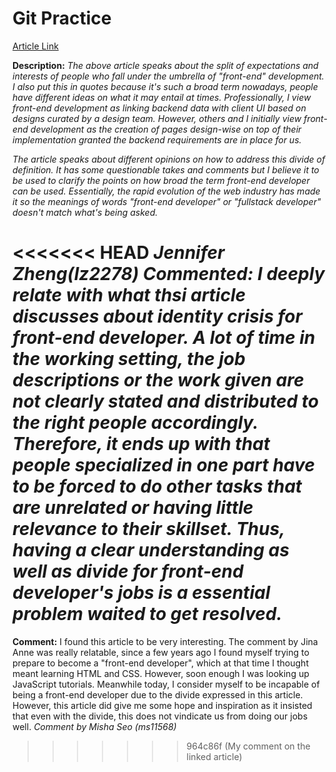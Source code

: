 # Git Practice

[Article Link](https://css-tricks.com/the-great-divide/)

**Description:**
*The above article speaks about the split of expectations and interests of people who fall under the umbrella of "front-end" development. I also put this in quotes because it's such a broad term nowadays, people have different ideas on what it may entail at times. Professionally, I view front-end development as linking backend data with client UI based on designs curated by a design team. However, others and I initially view front-end development as the creation of pages design-wise on top of their implementation granted the backend requirements are in place for us.*

*The article speaks about different opinions on how to address this divide of definition. It has some questionable takes and comments but I believe it to be used to clarify the points on how broad the term front-end developer can be used. Essentially, the rapid evolution of the web industry has made it so the meanings of words "front-end developer" or "fullstack developer" doesn't match what's being asked.*

<<<<<<< HEAD
*Jennifer Zheng(lz2278) Commented: I deeply relate with what thsi article discusses about identity crisis for front-end developer. A lot of time in the working setting, the job descriptions or the work given are not clearly stated and distributed to the right people accordingly. Therefore, it ends up with that people specialized in one part have to be forced to do other tasks that are unrelated or having little relevance to their skillset. Thus, having a clear understanding as well as divide for front-end developer's jobs is a essential problem waited to get resolved.* 
=======







**Comment:**
I found this article to be very interesting.  The comment by Jina Anne was really relatable, since a few years ago I found myself trying to prepare to become a "front-end developer", which at that time I thought meant learning HTML and CSS.  However, soon enough I was looking up JavaScript tutorials.  Meanwhile today, I consider myself to be incapable of being a front-end developer due to the divide expressed in this article.  However, this article did give me some hope and inspiration as it insisted that even with the divide, this does not vindicate us from doing our jobs well. 
*Comment by Misha Seo (ms11568)*  
>>>>>>> 964c86f (My comment on the linked article)
